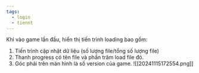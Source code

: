 ```yaml
---
tags:
  - login
  - tiennt
---
```

Khi vào game lần đầu, hiển thị tiến trình loading bao gồm:
1. Tiến trình cập nhật dữ liệu (số lượng file/tổng số lượng file)
2. Thanh progress có tên file và phần trăm load file đó.
3. Góc phải trên màn hình là số version của game.
![[20241115172554.png]]

